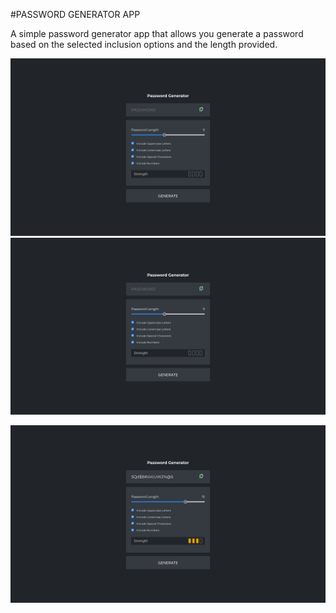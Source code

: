 #PASSWORD GENERATOR APP

A simple password generator app that allows you generate a password based on the selected inclusion options and the length provided.

![](./src/assets/image1.png)
<img src='./src/assets/image1.png'/>

![](./src/assets/image2.png)
